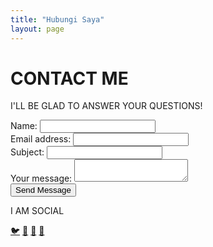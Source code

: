 ```yaml
---
title: "Hubungi Saya"
layout: page
---
```


<div class="flex flex-col items-center min-h-screen bg-gray-900 text-white py-12 px-4">
    <!-- Judul -->
    <h1 class="text-5xl font-bold tracking-wide text-gray-100">CONTACT ME</h1>
    <p class="text-gray-400 mt-2">I'LL BE GLAD TO ANSWER YOUR QUESTIONS!</p>
    <!-- Formulir -->
    <form class="mt-6 bg-gray-800 p-6 w-full max-w-lg rounded-lg shadow-lg">
        <div class="mb-4">
            <label for="name" class="block text-white mb-1">Name:</label>
            <input type="text" id="name" name="name" required class="w-full p-3 border rounded bg-gray-700 text-white focus:outline-none focus:ring-2 focus:ring-blue-500">
        </div>
        <div class="mb-4">
            <label for="email" class="block text-white mb-1">Email address:</label>
            <input type="email" id="email" name="email" required class="w-full p-3 border rounded bg-gray-700 text-white focus:outline-none focus:ring-2 focus:ring-blue-500">
        </div>
        <div class="mb-4">
            <label for="subject" class="block text-white mb-1">Subject:</label>
            <input type="text" id="subject" name="subject" required class="w-full p-3 border rounded bg-gray-700 text-white focus:outline-none focus:ring-2 focus:ring-blue-500">
        </div>
        <div class="mb-4">
            <label for="message" class="block text-white mb-1">Your message:</label>
            <textarea id="message" name="message" required class="w-full p-3 border rounded bg-gray-700 text-white focus:outline-none focus:ring-2 focus:ring-blue-500"></textarea>
        </div>
        <button type="submit" class="w-full bg-blue-500 text-white p-3 rounded-lg hover:bg-blue-600 transition duration-300">Send Message</button>
    </form>
    <!-- Bagian Sosial Media -->
    <div class="mt-8">
        <p class="text-gray-400">I AM SOCIAL</p>
        <div class="flex justify-center space-x-4 mt-2">
            <a href="https://twitter.com/prasetyaadi" class="text-white text-2xl hover:text-blue-400">🐦</a>
            <a href="https://facebook.com/prasetyaadi" class="text-white text-2xl hover:text-blue-400">📘</a>
            <a href="https://github.com/adiprasetyo" class="text-white text-2xl hover:text-blue-400">🐙</a>
            <a href="https://instagram.com/prasetyaadi" class="text-white text-2xl hover:text-blue-400">📸</a>
        </div>
    </div>
    
</div>